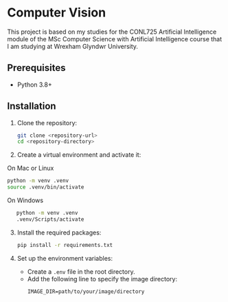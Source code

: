 # Computer Vision

This project is based on my studies for the CONL725 Artificial Intelligence module of the MSc Computer Science with Artificial Intelligence course that I am studying at Wrexham Glyndwr University.

## Prerequisites

- Python 3.8+

## Installation

1. Clone the repository:

   ```bash
   git clone <repository-url>
   cd <repository-directory>
   ```

2. Create a virtual environment and activate it:

On Mac or Linux

```bash
python -m venv .venv
source .venv/bin/activate
```

On Windows

```bash
   python -m venv .venv
   .venv/Scripts/activate
```

3. Install the required packages:

   ```bash
   pip install -r requirements.txt
   ```

4. Set up the environment variables:
   - Create a `.env` file in the root directory.
   - Add the following line to specify the image directory:
     ```
     IMAGE_DIR=path/to/your/image/directory
     ```
